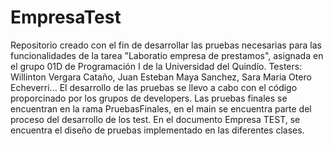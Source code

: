 # EmpresaTest
Repositorio creado con el fin de desarrollar las pruebas necesarias para las funcionalidades de la tarea "Laboratio empresa de prestamos", asignada en el grupo 01D de Programación I de la Universidad del Quindío. 
Testers: Willinton Vergara Cataño, Juan Esteban Maya Sanchez, Sara Maria Otero Echeverri...
El desarrollo de las pruebas se llevo a cabo con el código proporcinado por los grupos de developers.
Las pruebas finales se encuentran en la rama PruebasFinales, en el main se encuentra parte del proceso del desarrollo de los test.
En el documento Empresa TEST, se encuentra el diseño de pruebas implementado en las diferentes clases.
